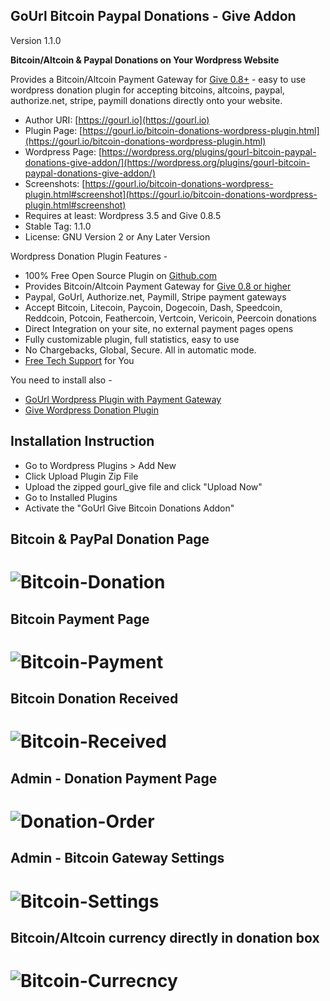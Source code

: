 
GoUrl Bitcoin Paypal Donations - Give Addon
-----------------------------------------------------------

Version 1.1.0

**Bitcoin/Altcoin & Paypal Donations on Your Wordpress Website**

Provides a Bitcoin/Altcoin Payment Gateway for [Give 0.8+](https://wordpress.org/plugins/give/) - easy to use wordpress donation plugin for accepting bitcoins, altcoins, paypal, authorize.net, stripe, paymill donations directly onto your website.


* Author URI: [https://gourl.io](https://gourl.io)
* Plugin Page: [https://gourl.io/bitcoin-donations-wordpress-plugin.html](https://gourl.io/bitcoin-donations-wordpress-plugin.html)
* Wordpress Page: [https://wordpress.org/plugins/gourl-bitcoin-paypal-donations-give-addon/](https://wordpress.org/plugins/gourl-bitcoin-paypal-donations-give-addon/)
* Screenshots: [https://gourl.io/bitcoin-donations-wordpress-plugin.html#screenshot](https://gourl.io/bitcoin-donations-wordpress-plugin.html#screenshot)
* Requires at least: Wordpress 3.5 and Give 0.8.5
* Stable Tag: 1.1.0
* License: GNU Version 2 or Any Later Version


Wordpress Donation Plugin Features -

* 100% Free Open Source Plugin on [Github.com](https://github.com/cryptoapi/Bitcoin-Paypal-Donations-Wordpress)
* Provides Bitcoin/Altcoin Payment Gateway for [Give 0.8 or higher](https://wordpress.org/plugins/give/)
* Paypal, GoUrl, Authorize.net, Paymill, Stripe payment gateways
* Accept Bitcoin, Litecoin, Paycoin, Dogecoin, Dash, Speedcoin, Reddcoin, Potcoin, Feathercoin, Vertcoin, Vericoin, Peercoin donations
* Direct Integration on your site, no external payment pages opens
* Fully customizable plugin, full statistics, easy to use
* No Chargebacks, Global, Secure. All in automatic mode.
* [Free Tech Support](https://gourl.io/view/contact/Contact_Us.html) for You

You need to install also - 

* [GoUrl Wordpress Plugin with Payment Gateway](https://wordpress.org/plugins/gourl-bitcoin-payment-gateway-paid-downloads-membership/)
* [Give Wordpress Donation Plugin](https://wordpress.org/plugins/give/)



Installation Instruction
----------------
* Go to Wordpress Plugins > Add New
* Click Upload Plugin Zip File
* Upload the zipped gourl_give file and click "Upload Now"
* Go to Installed Plugins
* Activate the "GoUrl Give Bitcoin Donations Addon"

  
  
Bitcoin & PayPal Donation Page
-----------------
# ![Bitcoin-Donation](https://gourl.io/images/give/screenshot-1.png)


Bitcoin Payment Page
-----------------
# ![Bitcoin-Payment](https://gourl.io/images/give/screenshot-2.png)


Bitcoin Donation Received
-----------------
# ![Bitcoin-Received](https://gourl.io/images/give/screenshot-3.png)


Admin - Donation Payment Page
-----------------
# ![Donation-Order](https://gourl.io/images/give/screenshot-4.png)


Admin - Bitcoin Gateway Settings
-----------------
# ![Bitcoin-Settings](https://gourl.io/images/give/screenshot-5.png)


Bitcoin/Altcoin currency directly in donation box
-----------------
# ![Bitcoin-Currecncy](https://gourl.io/images/give/screenshot-6.png)


   